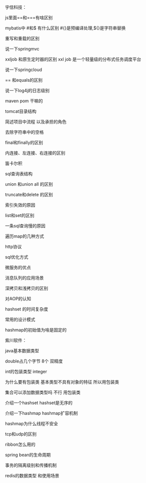 宇信科技： 

js里面==和===有啥区别

mybatis中 #和$ 有什么区别 
#{}是预编译处理,${}是字符串替换

重写和重载的区别

说一下springmvc
       
xxljob 和原生定时器的区别 
    xxl job 是一个轻量级的分布式任务调度平台
       
说一下springcloud 

== 和equals的区别
       
说一下log4j的日志级别

maven pom 干嘛的       

tomcat目录结构

简述项目中流程 以及承担的角色

去除字符串中的空格

final和finally的区别

内连接、左连接、右连接的区别

笛卡尔积
 
sql查询表结构
 
union 和union all 的区别

truncate和delete 的区别

索引失效的原因

list和set的区别

一条sql查询慢的原因

遍历map的几种方式


http协议

sql优化方式

微服务的优点

消息队列的应用场景 

深拷贝和浅拷贝的区别

对AOP的认知                                                                                                                                                                                                                                                                                                                                                                                                                                                                                                                                                                                                                                                                                                                                                                                                                                                                                                                                                                                                                                                                                                                                                                                                                                                                                                                                                                                                                                                                                                                                                                                                                                                                                                                                                                                                                                                                                                                                                                                                                                                                                                                                                                                                                                                                                                                                                                                                                                                                                                                                                                                                                                                                                                                                                                                                                                                                                                                                                                                                                                                                                                                                                                                                                                                                         

hashset 的时间复杂度

常用的设计模式

hashmap的初始值为啥是固定的

紫川软件：

java基本数据类型

double占几个字节 8个 双精度

int的包装类型 integer 

为什么要有包装类 基本类型不具有对象的特征 所以用包装类

集合可以添加数据类型吗 不行 用包装类

介绍一个hashset hashset是无序的

介绍一下hashmap hashmap扩容机制

hashmap为什么线程不安全

tcp和udp的区别

ribbon怎么用的

spring bean的生命周期

事务的隔离级别和传播机制

redis的数据类型 和使用场景